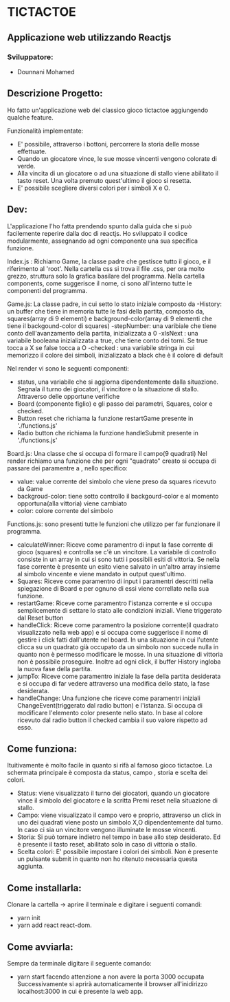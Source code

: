 # TICTACTOE 
  

## Applicazione web utilizzando Reactjs


### Sviluppatore:
- Dounnani Mohamed


## Descrizione Progetto:
Ho fatto un'applicazione web del classico gioco tictactoe aggiungendo qualche feature.

Funzionalità implementate:
 - E' possibile, attraverso i bottoni, percorrere la storia delle mosse effettuate.
 - Quando un giocatore vince, le sue mosse vincenti vengono colorate di verde.
 - Alla  vincita di un giocatore o ad una situazione di stallo viene abilitato il tasto reset. Una volta premuto quest'ultimo il gioco si resetta.
 - E' possibile scegliere diversi colori per i simboli X e O.


## Dev:
L'applicazione l'ho fatta prendendo spunto dalla guida che si può facilemente reperire dalla doc di reactjs.
Ho sviluppato il codice modularmente, assegnando ad ogni componente una sua specifica funzione.

Index.js : 
Richiamo Game, la classe padre che gestisce tutto il gioco, e il riferimento al 'root'.
Nella cartella css si trova il file .css, per ora molto grezzo, struttura solo la grafica basilare del programma.
Nella cartella components, come suggerisce il nome, ci sono all'interno tutte le componenti del programma.


Game.js: La classe padre, in cui setto lo stato iniziale composto da
-History: un buffer che tiene in memoria tutte le fasi della partita, composto da, squares(array di 9 elementi) e background-color(array di 9 elementi che tiene il backgound-color di 			 squares)
-stepNumber: una varibiale che tiene conto dell'avanzamento della partita, inizializzata a 0
-xIsNext : una variabile booleana inizializzata a true, che tiene conto dei torni. Se true tocca a X se false tocca a O
-checked : una variabile stringa in cui memorizzo il colore dei simboli, inizializzato a black che è il colore di default  
	
Nel render vi sono le seguenti componenti:
- status, una variabile che si aggiorna dipendentemente dalla situazione. Segnala il turno dei giocatori, il vincitore o la situazione di stallo. Attraverso delle opportune verifiche
- Board (componente figlio) e gli passo dei parametri, Squares, color e checked.
- Button reset che richiama la funzione restartGame presente in './functions.js'
- Radio button che richiama la funzione handleSubmit presente in './functions.js'


Board.js: Una classe che si occupa di formare il campo(9 quadrati)
Nel render richiamo una funzione che per ogni "quadrato" creato si occupa di passare dei paramentre a <Square />, nello specifico:
- value: value corrente del simbolo che viene preso da squares ricevuto da Game
- backgroud-color: tiene sotto controllo il backgourd-color e al momento opportuna(alla vittoria) viene cambiato
- color: colore corrente del simbolo


Functions.js: sono presenti tutte le funzioni che utilizzo per far funzionare il programma.	    
- calculateWinner: Riceve come paramentro di input la fase corrente di gioco (squares) e controlla se c'è un vincitore. La variabile di controllo consiste in un array in cui si sono
tutti i possibili esiti di vittoria. Se nella fase corrente è presente un esito viene salvato in un'altro array insieme al simbolo vincente e viene mandato in output 
quest'ultimo.		 
- Squares: Riceve come paramentro di input i paramentri descritti nella spiegazione di Board e per ognuno di essi viene correllato nella sua funzione.			  
- restartGame: Riceve come paramentro l'istanza corrente e si occupa semplicemente di settare lo stato alle condizioni iniziali. Viene triggerato dal Reset button	
- handleClick: Riceve come paramentro la posizione corrente(il quadrato visualizzato nella web app) e si occupa come suggerisce il nome di gestire i click fatti dall'utente nel board. 
In una situazione in cui l'utente clicca su un quadrato già occupato da un simbolo non succede nulla in quanto non è permesso modificare le mosse.
In una situazione di vittoria non è possibile proseguire. Inoltre ad ogni click, il buffer History ingloba la nuova fase della partita.	
- jumpTo: Riceve come paramentro iniziale la fase della partita desiderata e si occupa di far vedere attraverso una modifica dello stato, la fase desiderata.	
- handleChange: Una funzione che riceve come paramentri iniziali ChangeEvent(triggerato dal radio button) e l'istanza. Si occupa di modificare l'elemento color presente nello stato.
In base al colore ricevuto dal radio button il checked cambia il suo valore rispetto ad esso.



## Come funziona:
Ituitivamente è molto facile in quanto si rifà al famoso gioco tictactoe. La schermata principale è composta da status, campo , storia e scelta dei colori.	
- Status: viene visualizzato il turno dei giocatori, quando un giocatore vince il simbolo del giocatore e la scritta Premi reset nella situazione di stallo.
- Campo: viene visualizzato il campo vero e proprio, attraverso un click in uno dei quadrati viene posto un simbolo X,O dipendentemente dal turno. In caso ci sia un vincitore vengono illuminate
le mosse vincenti.	
- Storia: Si può tornare indietro nel tempo in base allo step desiderato. Ed è presente il tasto reset, abilitato solo in caso di vittoria o stallo.	
- Scelta colori: E' possibile impostare i colori dei simboli. Non è presente un pulsante submit in quanto non ho ritenuto necessaria questa aggiunta. 



## Come installarla:
Clonare la cartella -> aprire il terminale e digitare i seguenti comandi:
- yarn init 
- yarn add react react-dom.



## Come avviarla:
Sempre da terminale digitare il seguente comando:
- yarn start facendo attenzione a non avere la porta 3000 occupata
Successivamente si aprirà automaticamente il browser all'inidirizzo localhost:3000 in cui è presente la web app. 
	
 


		
		   
 
 

  
